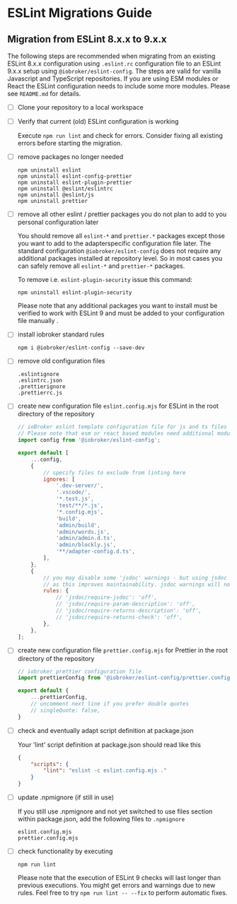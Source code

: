 # ESLint Migrations Guide

## Migration from ESLint 8.x.x to 9.x.x

The following steps are recommended when migrating from an existing ESLint 8.x.x configuration using `.eslint.rc` configuration file to an ESLint 9.x.x setup using `@iobroker/eslint-config`.
The steps are valid for vanilla Javascript and TypeScript repositories. If you are using ESM modules or React the ESLint configuration needs to include some more modules. Please see `README.md` for details.

- [ ] Clone your repository to a local workspace
- [ ] Verify that current (old) ESLint configuration is working

  Execute `npm run lint` and check for errors. Consider fixing all existing errors before starting the migration.
      
- [ ] remove packages no longer needed

      npm uninstall eslint
      npm uninstall eslint-config-prettier
      npm uninstall eslint-plugin-prettier
      npm uninstall @eslint/eslintrc
      npm uninstall @eslint/js
      npm uninstall prettier

- [ ] remove all other eslint / prettier packages you do not plan to add to you personal configuration later

  You should remove all `eslint-*` and `prettier.*` packages except those you want to add to the adapterspecific configuration file later. The standard configuration `@iobroker/eslint-config` does not require any additional packages installed at repository level. So in most cases you can safely remove all `eslint-*` and `prettier-*` packages.  

  To remove i.e. `eslint-plugin-security` issue this command:
      
      npm uninstall eslint-plugin-security

  Please note that any additional packages you want to install must be verified to work with ESLint 9 and must be added to your configuration file manually .

- [ ] install iobroker standard rules

      npm i @iobroker/eslint-config --save-dev

- [ ] remove old configuration files

      .eslintignore
      .eslintrc.json
      .prettierignore
      .prettierrc.js

- [ ] create new configuration file `eslint.config.mjs` for ESLint in the root directory of the repository
  ```js
  // ioBroker eslint template configuration file for js and ts files
  // Please note that esm or react based modules need additional modules loaded.
  import config from '@iobroker/eslint-config';
  
  export default [
      ...config,
      {
          // specify files to exclude from linting here
          ignores: [
              '.dev-server/',
              '.vscode/',
              '*.test.js',
              'test/**/*.js',
              '*.config.mjs',
              'build',
              'admin/build',
              'admin/words.js',
              'admin/admin.d.ts',
              'admin/blockly.js',
              '**/adapter-config.d.ts',
          ],
      },
      {
          // you may disable some 'jsdoc' warnings - but using jsdoc is highly recommended
          // as this improves maintainability. jsdoc warnings will not block buiuld process.
          rules: {
              // 'jsdoc/require-jsdoc': 'off',
              // 'jsdoc/require-param-description': 'off',
              // 'jsdoc/require-returns-description': 'off',
              // 'jsdoc/require-returns-check': 'off',
          },
      },
  ];
  ```
  
- [ ] create new configuration file `prettier.config.mjs` for Prettier in the root directory of the repository
  ```js
  // iobroker prettier configuration file
  import prettierConfig from '@iobroker/eslint-config/prettier.config.mjs';
  
  export default {
      ...prettierConfig,
      // uncomment next line if you prefer double quotes
      // singleQuote: false,
  }
  ```
  
- [ ] check and eventually adapt script definition at package.json
   
  Your 'lint' script definition at package.json should read like this
  ```json
  {
      "scripts": {
          "lint": "eslint -c eslint.config.mjs ."
      }
  }
  ```

- [ ] update .npmignore (if still in use)

  If you still use .npmignore and not yet switched to use files section within package.json, add the following files to `.npmignore`

      eslint.config.mjs
      prettier.config.mjs
          
- [ ] check functionality by executing
   
      npm run lint

  Please note that the execution of ESLint 9 checks will last longer than previous executions. You might get errors and warnings due to new rules.
  Feel free to try `npm run lint -- --fix` to perform automatic fixes.


